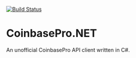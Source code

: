 [![Build Status](https://travis-ci.com/cst95/coinbasepro.net.svg?branch=master)](https://travis-ci.com/cst95/coinbasepro.net)

# CoinbasePro.NET
An unofficial CoinbasePro API client written in C#.
